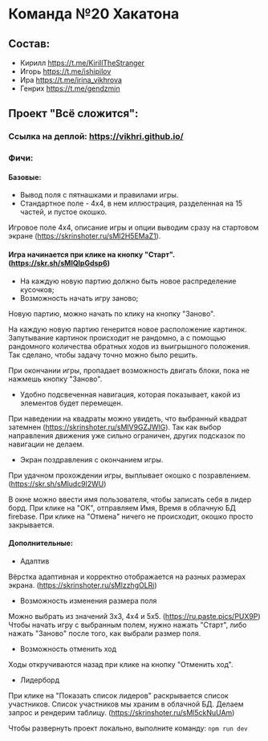 # Команда №20 Хакатона

## Состав:

- Кирилл https://t.me/KirillTheStranger
- Игорь https://t.me/ishipilov
- Ира https://t.me/irina_vikhrova
- Генрих https://t.me/gendzmin

## Проект "Всё сложится":

### Ссылка на деплой: https://vikhri.github.io/

### Фичи:

#### Базовые:

- Вывод поля с пятнашками и правилами игры.
- Стандартное поле - 4х4, в нем иллюстрация, разделенная на 15 частей, и пустое окошко.

Игровое поле 4х4, описание игры и опции выводим сразу на стартовом экране (https://skrinshoter.ru/sMl2H5EMaZ1).

#### Игра начинается при клике на кнопку "Старт". (https://skr.sh/sMlQlpGdsp6)

- На каждую новую партию должно быть новое распределение кусочков;
- Возможность начать игру заново;

Новую партию, можно начать по клику на кнопку "Заново".

На каждую новую партию генерится новое расположение картинок. Запутывание картинок происходит не рандомно, а с помощью рандомного количества обратных ходов из выигрышного положения. Так сделано, чтобы задачу точно можно было решить.

При окончании игры, пропадает возможность двигать блоки, пока не нажмешь кнопку "Заново".

- Удобно подсвеченная навигация, которая показывает, какой из элементов будет перемещен.

При наведении на квадраты можно увидеть, что выбранный квадрат затемнен (https://skrinshoter.ru/sMlV9GZJWlG). Так как выбор направления движения уже сильно ограничен, других подсказок по навигации не делаем.

- Экран поздравления с окончанием игры.

При удачном прохождении игры, выплывает окошко с позравлением. (https://skr.sh/sMludc9l2WU)

В окне можно ввести имя пользователя, чтобы записать себя в лидер борд.
При клике на "ОК", отправляем Имя, Время в облачную БД firebase.
При клике на "Отмена" ничего не происходит, окошко просто закрывается.

#### Дополнительные:

- Адаптив

Вёрстка адаптивная и корректно отображается на разных размерах экрана. (https://skrinshoter.ru/sMlzzhgOLRi)

- Возможность изменения размера поля

Можно выбрать из значений 3х3, 4х4 и 5х5. (https://ru.paste.pics/PUX9P) Чтобы начать игру с выбранным полем, нужно нажать "Старт", либо нажать "Заново" после того, как выбрали размер поля.

- Возможность отменить ход

Ходы откручиваются назад при клике на кнопку "Отменить ход".

- Лидерборд

При клике на "Показать список лидеров" раскрывается список участников. 
Список участников мы храним в облачной БД. Делаем запрос и рендерим таблицу. (https://skrinshoter.ru/sMl5ckNuUAm)

Чтобы развернуть проект локально, выполните команду:
`npm run dev`
